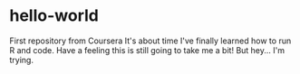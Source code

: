 # hello-world
First repository from Coursera
It's about time I've finally learned how to run R and code.  Have a feeling this is still going to take me a bit! But hey... I'm trying. 
